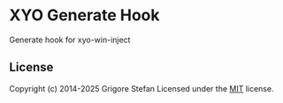 # XYO Generate Hook

Generate hook for xyo-win-inject

## License

Copyright (c) 2014-2025 Grigore Stefan
Licensed under the [MIT](LICENSE) license.
